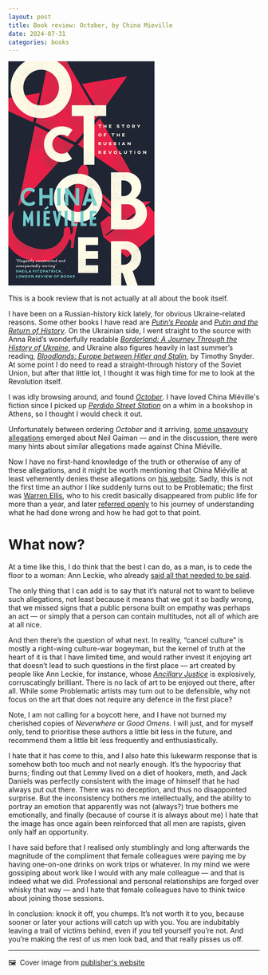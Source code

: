```yaml
---
layout: post
title: Book review: October, by China Mieville
date: 2024-07-31
categories: books
---
```


![Cover image for book](/images/october-cover.jpeg)

This is a book review that is not actually at all about the book itself. 

I have been on a Russian-history kick lately, for obvious Ukraine-related reasons. Some other books I have read are *[Putin’s People](https://us.macmillan.com/books/9780374712785/putinspeople)* and *[Putin and the Return of History](https://www.bloomsbury.com/uk/putin-and-the-return-of-history-9781399409865/)*. On the Ukrainian side, I went straight to the source with Anna Reid’s wonderfully readable *[Borderland: A Journey Through the History of Ukraine](https://www.hachettebookgroup.com/titles/anna-reid/borderland/9781541603486/)*, and Ukraine also figures heavily in last summer’s reading, *[Bloodlands: Europe between Hitler and Stalin](https://www.hachettebookgroup.com/titles/timothy-snyder/bloodlands/9781541600065/?lens=basic-books)*, by Timothy Snyder. At some point I do need to read a straight-through history of the Soviet Union, but after that little lot, I thought it was high time for me to look at the Revolution itself. 

I was idly browsing around, and found *[October](https://www.versobooks.com/products/169-october)*. I have loved China Miéville's fiction since I picked up *[Perdido Street Station](https://www.panmacmillan.com/authors/china-mieville/perdido-street-station/9780330534239)* on a whim in a bookshop in Athens, so I thought I would check it out. 

Unfortunately between ordering *October* and it arriving, [some unsavoury allegations](https://www.rollingstone.com/culture/culture-news/neil-gaiman-denies-sexual-assault-allegations-two-women-1235053131/) emerged about Neil Gaiman — and in the discussion, there were many hints about similar allegations made against China Miéville. 

Now I have no first-hand knowledge of the truth or otherwise of any of these allegations, and it might be worth mentioning that China Miéville at least vehemently denies these allegations on [his website](https://www.chinamieville.net/). Sadly, this is not the first time an author I like suddenly turns out to be Problematic; the first was [Warren Ellis](https://www.newsweek.com/warren-ellis-allegations-sexual-abuse-1517393), who to his credit basically disappeared from public life for more than a year, and later [referred openly](https://gizmodo.com/warren-ellis-responds-to-accusation-backlash-im-at-the-1847173837) to his journey of understanding what he had done wrong and how he had got to that point. 

# What now?

At a time like this, I do think that the best I can do, as a man, is to cede the floor to a woman: Ann Leckie, who already [said all that needed to be said](https://buttondown.email/annleckie/archive/well-i-missed-july/). 

The only thing that I can add is to say that it’s natural not to want to believe such allegations, not least because it means that we got it so badly wrong, that we missed signs that a public persona built on empathy was perhaps an act — or simply that a person can contain multitudes, not all of which are at all nice.

And then there’s the question of what next. In reality, “cancel culture” is mostly a right-wing culture-war bogeyman, but the kernel of truth at the heart of it is that I have limited time, and would rather invest it enjoying art that doesn’t lead to such questions in the first place — art created by people like Ann Leckie, for instance, whose *[Ancillary Justice](https://annleckie.com/novel/ancillary-justice/)* is explosively, corruscatingly brilliant. There is no lack of art to be enjoyed out there, after all. While some Problematic artists may turn out to be defensible, why not focus on the art that does not require any defence in the first place?

Note, I am not calling for a boycott here, and I have not burned my cherished copies of *Neverwhere* or *Good Omens*. I will just, and for myself only, tend to prioritise these authors a little bit less in the future, and recommend them a little bit less frequently and enthusiastically. 

I hate that it has come to this, and I also hate this lukewarm response that is somehow both too much and not nearly enough. It’s the hypocrisy that burns; finding out that Lemmy lived on a diet of hookers, meth, and Jack Daniels was perfectly consistent with the image of himself that he had always put out there. There was no deception, and thus no disappointed surprise. But the inconsistency bothers me intellectually, and the ability to portray an emotion that apparently was not (always?) true bothers me emotionally, and finally (because of course it is always about me) I hate that the image has once again been reinforced that all men are rapists, given only half an opportunity. 

I have said before that I realised only stumblingly and long afterwards the magnitude of the compliment that female colleagues were paying me by having one-on-one drinks on work trips or whatever. In my mind we were gossiping about work like I would with any male colleague — and that is indeed what we did. Professional and personal relationships are forged over whisky that way — and I hate that female colleagues have to think twice about joining those sessions. 

In conclusion: knock it off, you chumps. It’s not worth it to you, because sooner or later your actions will catch up with you. You are indubitably leaving a trail of victims behind, even if you tell yourself you’re not. And you’re making the rest of us men look bad, and that really pisses us off. 

***

🖼️  Cover image from [publisher's website](https://www.versobooks.com/products/169-october)
